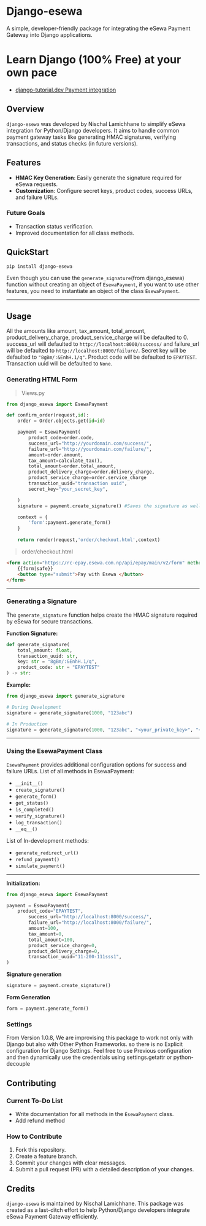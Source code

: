 # Django-esewa

A simple, developer-friendly package for integrating the eSewa Payment Gateway into Django applications.

# Learn Django (100% Free) at your own pace
- [django-tutorial.dev Payment integration](https://django-tutorial.dev/course/payment-integration/esewa-integration/django-esewa-package/)

## Overview

`django-esewa` was developed by Nischal Lamichhane to simplify eSewa integration for Python/Django developers. It aims to handle common payment gateway tasks like generating HMAC signatures, verifying transactions, and status checks (in future versions).

## Features

- **HMAC Key Generation**: Easily generate the signature required for eSewa requests.
- **Customization**: Configure secret keys, product codes, success URLs, and failure URLs.

### Future Goals

- Transaction status verification.
- Improved documentation for all class methods.

## QuickStart

```bash
pip install django-esewa
```


Even though you can use the `generate_signature`(from django_esewa) function without creating an object of `EsewaPayment`, if you want to use other features, you need to instantiate an object of the class `EsewaPayment`. 


---
## Usage
 All the amounts like amount, tax_amount, total_amount, product_delivery_charge, product_service_charge will be defaulted to 0. 
 success_url will defaulted to `http://localhost:8000/success/` and failure_url will be defaulted to `http://localhost:8000/failure/`. Secret key will be defaulted to `"8gBm/:&EnhH.1/q"`. Product code will be defaulted to `EPAYTEST`. Transaction uuid will be defaulted to `None`.

### Generating HTML Form
 > Views.py
```python 
from django_esewa import EsewaPayment

def confirm_order(request,id):
    order = Order.objects.get(id=id)

    payment = EsewaPayment(
        product_code=order.code,
        success_url="http://yourdomain.com/success/",
        failure_url="http://yourdomain.com/failure/",
        amount=order.amount,
        tax_amount=calculate_tax(),
        total_amount=order.total_amount,
        product_delivery_charge=order.delivery_charge,
        product_service_charge=order.service_charge
        transaction_uuid="transaction uuid",
        secret_key="your_secret_key",

    )
    signature = payment.create_signature() #Saves the signature as well as return it

    context = {
        'form':payment.generate_form()
    }
    
    return render(request,'order/checkout.html',context)
```
> order/checkout.html
```html
<form action="https://rc-epay.esewa.com.np/api/epay/main/v2/form" method="POST">
    {{form|safe}}
    <button type="submit">Pay with Esewa </button>
</form>
```
---

### Generating a Signature

The `generate_signature` function helps create the HMAC signature required by eSewa for secure transactions.

**Function Signature:**

```python
def generate_signature(
    total_amount: float,
    transaction_uuid: str,
    key: str = "8gBm/:&EnhH.1/q",
    product_code: str = "EPAYTEST"
) -> str:
```

**Example:**

```python
from django_esewa import generate_signature

# During Development
signature = generate_signature(1000, "123abc")

# In Production
signature = generate_signature(1000, "123abc", "<your_private_key>", "<product_code>")
```
---
### Using the EsewaPayment Class

`EsewaPayment` provides additional configuration options for success and failure URLs.
List of all methods in EsewaPayment:
- `__init__()`
- `create_signature()`
- `generate_form()`
- `get_status()`
- `is_completed()`
- `verify_signature()`
- `log_transaction()`
- `__eq__()`

List of In-development methods:
- `generate_redirect_url()`
- `refund_payment()`
- `simulate_payment()`

---

**Initialization:**

```python
from django_esewa import EsewaPayment

payment = EsewaPayment(
    product_code="EPAYTEST",
        success_url="http://localhost:8000/success/",
        failure_url="http://localhost:8000/failure/",
        amount=100,
        tax_amount=0,
        total_amount=100,
        product_service_charge=0,
        product_delivery_charge=0,
        transaction_uuid="11-200-111sss1",
)
```

**Signature generation**

```python
signature = payment.create_signature()
```

**Form Generation**

```python
form = payment.generate_form()
```

### Settings

From Version 1.0.8, We are improvising this package to work not only with Django but also with Other Python Frameworks. so there is no Explicit configuration for Django Settings. Feel free to use Previous configuration and then dynamically use the credentials using settings.getattr or python-decouple

## Contributing

### Current To-Do List

- Write documentation for all methods in the `EsewaPayment` class.
- Add refund method

### How to Contribute

1. Fork this repository.
2. Create a feature branch.
3. Commit your changes with clear messages.
4. Submit a pull request (PR) with a detailed description of your changes.

## Credits

`django-esewa` is maintained by Nischal Lamichhane. This package was created as a last-ditch effort to help Python/Django developers integrate eSewa Payment Gateway efficiently.

